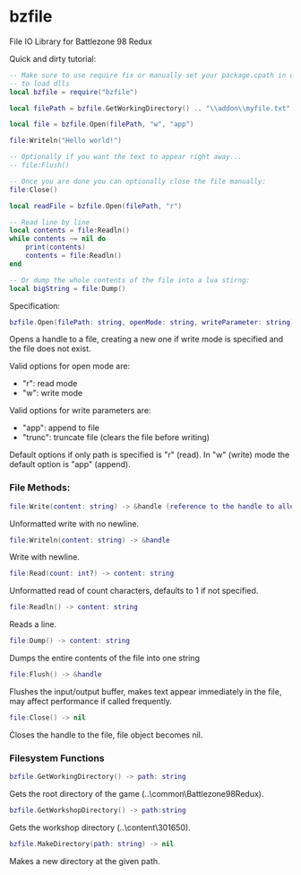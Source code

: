 # bzfile
File IO Library for Battlezone 98 Redux

Quick and dirty tutorial:

```lua
-- Make sure to use require fix or manually set your package.cpath in order for the game
-- to load dlls
local bzfile = require("bzfile")

local filePath = bzfile.GetWorkingDirectory() .. "\\addon\\myfile.txt"

local file = bzfile.Open(filePath, "w", "app")

file:Writeln("Hello world!")

-- Optionally if you want the text to appear right away...
-- file:Flush()

-- Once you are done you can optionally close the file manually:
file:Close()

local readFile = bzfile.Open(filePath, "r")

-- Read line by line
local contents = file:Readln()
while contents ~= nil do
    print(contents)
    contents = file:Readln()
end

-- Or dump the whole contents of the file into a lua stirng:
local bigString = file:Dump()
```

Specification:

```lua
bzfile.Open(filePath: string, openMode: string, writeParameter: string) -> handle
```
Opens a handle to a file, creating a new one if write mode is specified and the file does not exist.

Valid options for open mode are:
- "r": read mode
- "w": write mode

Valid options for write parameters are:
- "app": append to file
- "trunc": truncate file (clears the file before writing)

Default options if only path is specified is "r" (read). In "w" (write) mode the default option is "app" (append).

### File Methods:

```lua
file:Write(content: string) -> &handle (reference to the handle to allow method chaining)
```
Unformatted write with no newline.

```lua
file:Writeln(content: string) -> &handle
```
Write with newline.

```lua
file:Read(count: int?) -> content: string
```
Unformatted read of count characters, defaults to 1 if not specified.

```lua
file:Readln() -> content: string
```
Reads a line.

```lua
file:Dump() -> content: string
```
Dumps the entire contents of the file into one string

```lua
file:Flush() -> &handle
```
Flushes the input/output buffer, makes text appear immediately in the file, may affect performance if called frequently.

```lua
file:Close() -> nil
```
Closes the handle to the file, file object becomes nil.

### Filesystem Functions

```lua
bzfile.GetWorkingDirectory() -> path: string
```
Gets the root directory of the game (..\common\Battlezone98Redux\).

```lua
bzfile.GetWorkshopDirectory() -> path:string
```
Gets the workshop directory (..\content\301650).

```lua
bzfile.MakeDirectory(path: string) -> nil
```
Makes a new directory at the given path.
